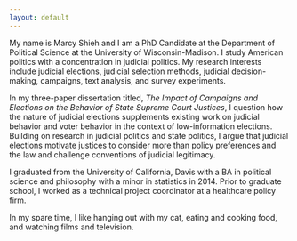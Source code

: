 ```yaml
---
layout: default
---
```


My name is Marcy Shieh and I am a PhD Candidate at the Department of Political Science at the University of Wisconsin-Madison. I study American politics with a concentration in judicial politics. My research interests include judicial elections, judicial selection methods, judicial decision-making, campaigns, text analysis, and survey experiments.

In my three-paper dissertation titled, *The Impact of Campaigns and Elections on the Behavior of State Supreme Court Justices*, I question how the nature of judicial elections supplements existing work on judicial behavior and voter behavior in the context of low-information elections. Building on research in judicial politics and state politics, I argue that judicial elections motivate justices to consider more than policy preferences and the law and challenge conventions of judicial legitimacy.

I graduated from the University of California, Davis with a BA in political science and philosophy with a minor in statistics in 2014. Prior to graduate school, I worked as a technical project coordinator at a healthcare policy firm.

In my spare time, I like hanging out with my cat, eating and cooking food, and watching films and television.
